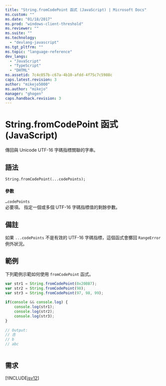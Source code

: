 ```yaml
---
title: "String.fromCodePoint 函式 (JavaScript) | Microsoft Docs"
ms.custom: ""
ms.date: "01/18/2017"
ms.prod: "windows-client-threshold"
ms.reviewer: ""
ms.suite: ""
ms.technology: 
  - "devlang-javascript"
ms.tgt_pltfrm: ""
ms.topic: "language-reference"
dev_langs: 
  - "JavaScript"
  - "TypeScript"
  - "DHTML"
ms.assetid: 7c4c057b-c67a-4b10-afdd-4f75c7c5988c
caps.latest.revision: 3
author: "mikejo5000"
ms.author: "mikejo"
manager: "ghogen"
caps.handback.revision: 3
---
```

# String.fromCodePoint 函式 (JavaScript)
傳回與 Unicode UTF\-16 字碼指標關聯的字串。  
  
## 語法  
  
```  
String.fromCodePoint(...codePoints);  
```  
  
#### 參數  
 `…codePoints`  
 必要項。  指定一個或多個 UTF\-16 字碼指標值的剩餘參數。  
  
## 備註  
 如果 `...codePoints` 不是有效的 UTF\-16 字碼指標，這個函式會擲回 `RangeError` 例外狀況。  
  
## 範例  
 下列範例示範如何使用 `fromCodePoint` 函式。  
  
```javascript  
var str1 = String.fromCodePoint(0x20BB7);  
var str2 = String.fromCodePoint(98);  
var str3 = String.fromCodePoint(97, 98, 99);  
  
if(console && console.log) {  
    console.log(str1);  
    console.log(str2);  
    console.log(str3);  
}  
  
// Output:  
// 𠮷  
// b  
// abc  
  
```  
  
## 需求  
 [!INCLUDE[jsv12](../../javascript/reference/includes/jsv12-md.md)]